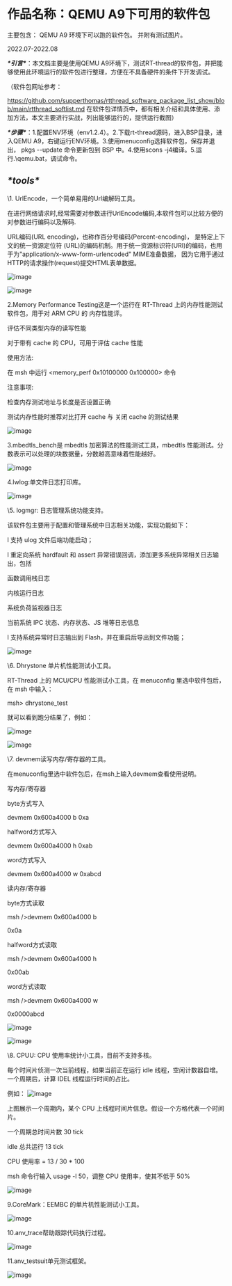 # 作品名称：QEMU A9下可用的软件包

主要包含：
    QEMU A9 环境下可以跑的软件包。
    并附有测试图片。

 

2022.07-2022.08

***\*引言\****：本文档主要是使用QEMU A9环境下，测试RT-thread的软件包，并把能够使用此环境运行的软件包进行整理，方便在不具备硬件的条件下开发调试。

（软件包网址参考：

https://github.com/supperthomas/rtthread_software_package_list_show/blob/main/rtthread_softlist.md 在软件包详情页中，都有相关介绍和具体使用、添加方法，本文主要进行实战，列出能够运行的，提供运行截图）

***\*步骤\****：1.配置ENV环境（env1.2.4）。2.下载rt-thread源码，进入BSP目录，进入QEMU A9，右键运行ENV环境。3.使用menuconfig选择软件包，保存并退出， pkgs --update 命令更新包到 BSP 中。4.使用scons -j4编译。5.运行.\qemu.bat，调试命令。

## ***\*tools\****

\1. UrlEncode，一个简单易用的Url编解码工具。

在进行网络请求时,经常需要对参数进行UrlEncode编码,本软件包可以比较方便的对参数进行编码以及解码. 

URL编码(URL encoding)，也称作百分号编码(Percent-encoding)， 是特定上下文的统一资源定位符 (URL)的编码机制。用于统一资源标识符(URI)的编码，也用于为"application/x-www-form-urlencoded" MIME准备数据， 因为它用于通过HTTP的请求操作(request)提交HTML表单数据。

![image](https://github.com/jscsd226/rt_xialingying/blob/main/picture/11.jpg)

![image](https://github.com/jscsd226/rt_xialingying/blob/main/picture/12.jpg)

2.Memory Performance Testing这是一个运行在 RT-Thread 上的内存性能测试软件包，用于对 ARM CPU 的 内存性能评。

评估不同类型内存的读写性能

对于带有 cache 的 CPU，可用于评估 cache 性能

使用方法: 

在 msh 中运行 <memory_perf 0x10100000 0x100000> 命令

注意事项:

检查内存测试地址与长度是否设置正确

测试内存性能时推荐对比打开 cache 与 关闭 cache 的测试结果

![image](https://github.com/jscsd226/rt_xialingying/blob/main/picture/21.jpg)

3.mbedtls_bench是 mbedtls 加密算法的性能测试工具，mbedtls 性能测试。分数表示可以处理的块数据量，分数越高意味着性能越好。

![image](https://github.com/jscsd226/rt_xialingying/blob/main/picture/31.jpg)

4.lwlog:单文件日志打印库。

![image](https://github.com/jscsd226/rt_xialingying/blob/main/picture/41.jpg)

\5. logmgr: 日志管理系统功能支持。

该软件包主要用于配置和管理系统中日志相关功能，实现功能如下：

l 支持 ulog 文件后端功能启动；

l 重定向系统 hardfault 和 assert 异常错误回调，添加更多系统异常相关日志输出，包括

函数调用栈日志

内核运行日志

系统负荷监视器日志

当前系统 IPC 状态、内存状态、JS 堆等日志信息

l 支持系统异常时日志输出到 Flash，并在重启后导出到文件功能；

![image](https://github.com/jscsd226/rt_xialingying/blob/main/picture/51.jpg)

\6. Dhrystone 单片机性能测试小工具。

RT-Thread 上的 MCU/CPU 性能测试小工具，在 menuconfig 里选中软件包后，在 msh 中输入：

msh> dhrystone_test

就可以看到跑分结果了，例如：

![image](https://github.com/jscsd226/rt_xialingying/blob/main/picture/61.jpg)

![image](https://github.com/jscsd226/rt_xialingying/blob/main/picture/62.jpg)

\7. devmem读写内存/寄存器的工具。

在menuconfig里选中软件包后，在msh上输入devmem查看使用说明。

写内存/寄存器

byte方式写入

devmem 0x600a4000 b 0xa

halfword方式写入

devmem 0x600a4000 h 0xab

word方式写入

devmem 0x600a4000 w 0xabcd

读内存/寄存器

byte方式读取

msh />devmem 0x600a4000 b

0x0a

halfword方式读取

msh />devmem 0x600a4000 h

0x00ab

word方式读取

msh />devmem 0x600a4000 w

0x0000abcd

![image](https://github.com/jscsd226/rt_xialingying/blob/main/picture/71.jpg)

![image](https://github.com/jscsd226/rt_xialingying/blob/main/picture/72.jpg)

\8. CPUU: CPU 使用率统计小工具，目前不支持多核。

每个时间片侦测一次当前线程，如果当前正在运行 idle 线程，空闲计数器自增。一个周期后，计算 IDEL 线程运行时间的占比。

例如：
![image](https://github.com/jscsd226/rt_xialingying/blob/main/picture/81.jpg)

上图展示一个周期内，某个 CPU 上线程时间片信息。假设一个方格代表一个时间片。

一个周期总时间片数 30 tick

idle 总共运行 13 tick

CPU 使用率 = 13 / 30 * 100

msh 命令行输入 usage -l 50，调整 CPU 使用率，使其不低于 50%

![image](https://github.com/jscsd226/rt_xialingying/blob/main/picture/82.jpg)

9.CoreMark：EEMBC 的单片机性能测试小工具。

![image](https://github.com/jscsd226/rt_xialingying/blob/main/picture/91.jpg)

10.anv_trace帮助跟踪代码执行过程。

![image](https://github.com/jscsd226/rt_xialingying/blob/main/picture/101.jpg)

11.anv_testsuit单元测试框架。

![image](https://github.com/jscsd226/rt_xialingying/blob/main/picture/111.jpg)

